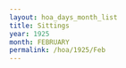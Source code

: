 ```yaml
---
layout: hoa_days_month_list
title: Sittings
year: 1925
month: FEBRUARY
permalink: /hoa/1925/Feb
---
```

